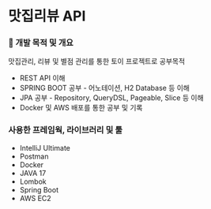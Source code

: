 # 맛집리뷰 API
### 🌱 개발 목적 및 개요
맛집관리, 리뷰 및 별점 관리를 통한 토이 프로젝트로 공부목적

- REST API 이해
- SPRING BOOT 공부 - 어노테이션, H2 Database 등 이해
- JPA 공부 - Repository, QueryDSL, Pageable, Slice 등 이해 
- Docker 및 AWS 배포를 통한 공부 및 기록

### 사용한 프레임웍, 라이브러리 및 툴
- IntelliJ Ultimate
- Postman
- Docker
- JAVA 17
- Lombok
- Spring Boot
- AWS EC2
  
